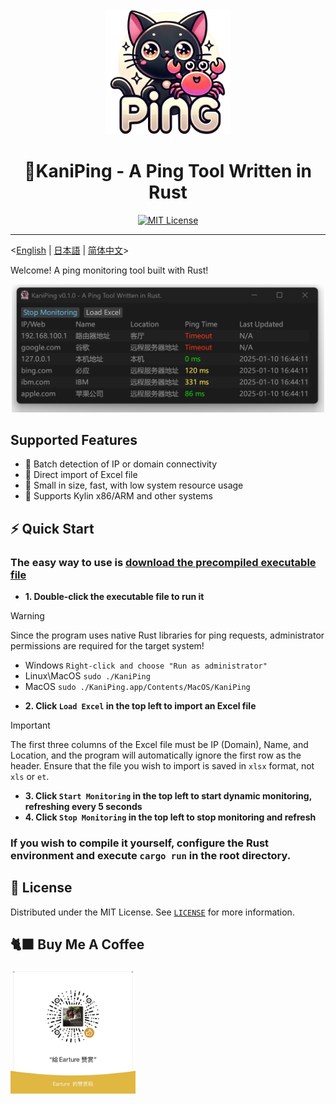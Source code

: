 <div align="center">
  <img src="src/app.png" alt="Project Icon" width="200">
  <h1 align="center">🦀KaniPing - A Ping Tool Written in Rust</h1>
</div>

<div align="center">
<a href="https://github.com/Earture/KaniPing/blob/main/LICENSE"><img src="https://img.shields.io/github/license/Earture/KaniPing?style=for-the-badge&color=blue" alt="MIT License"></a>

 <hr>
</div>

<[English](README_en.md) |  [日本語](README_jp.md) | [简体中文](README.md)>

Welcome! A ping monitoring tool built with Rust!

<div align="center">
  <img src="./assets/Screenshot.png" alt="Project Screenshot" width="500">
</div>

## Supported Features
- 💫 Batch detection of IP or domain connectivity
- 💫 Direct import of Excel file
- 💫 Small in size, fast, with low system resource usage
- 💫 Supports Kylin x86/ARM and other systems

## ⚡ Quick Start

### The easy way to use is [download the precompiled executable file](https://docs.all-hands.dev/modules/usage/runtimes#connecting-to-your-filesystem)

- **1. Double-click the executable file to run it**
> [!WARNING]
> Since the program uses native Rust libraries for ping requests, administrator permissions are required for the target system!
> - Windows `Right-click and choose "Run as administrator"`
> - Linux\MacOS `sudo ./KaniPing`
> - MacOS `sudo ./KaniPing.app/Contents/MacOS/KaniPing`
- **2. Click `Load Excel` in the top left to import an Excel file**
> [!IMPORTANT]
> The first three columns of the Excel file must be IP (Domain), Name, and Location, and the program will automatically ignore the first row as the header.
> Ensure that the file you wish to import is saved in `xlsx` format, not `xls` or `et`.
- **3. Click `Start Monitoring` in the top left to start dynamic monitoring, refreshing every 5 seconds**
- **4. Click `Stop Monitoring` in the top left to stop monitoring and refresh**

### If you wish to compile it yourself, configure the Rust environment and execute `cargo run` in the root directory.

## 📜 License

Distributed under the MIT License. See [`LICENSE`](./LICENSE) for more information.

## 🐈‍⬛ Buy Me A Coffee
<img src="./assets/coffee.jpg" alt="Project Icon" width="200">
